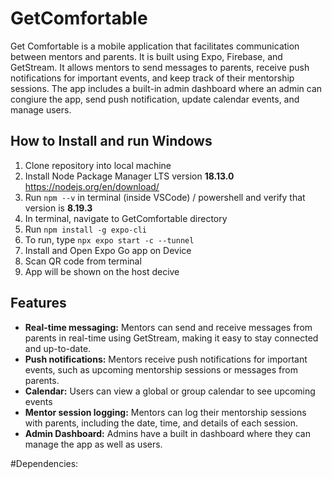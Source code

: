 # GetComfortable
Get Comfortable is a mobile application that facilitates communication between mentors and parents. It is built using Expo, Firebase, and GetStream. It allows mentors to send messages to parents, receive push notifications for important events, and keep track of their mentorship sessions. The app includes a built-in admin dashboard where an admin can congiure the app, send push notification, update calendar events, and manage users. 

## How to Install and run **Windows**
1. Clone repository into local machine
2. Install Node Package Manager LTS version **18.13.0** https://nodejs.org/en/download/
3. Run 	`npm --v` in terminal (inside VSCode) / powershell and verify that version is **8.19.3**
4. In terminal, navigate to GetComfortable directory
5. Run `npm install -g expo-cli`
6. To run, type `npx expo start -c --tunnel`
7. Install and Open Expo Go app on Device
8. Scan QR code from terminal
9. App will be shown on the host decive

## Features

- **Real-time messaging:** Mentors can send and receive messages from parents in real-time using GetStream, making it easy to stay connected and up-to-date.
- **Push notifications:** Mentors receive push notifications for important events, such as upcoming mentorship sessions or messages from parents.
- **Calendar:** Users can view a global or group calendar to see upcoming events
- **Mentor session logging:** Mentors can log their mentorship sessions with parents, including the date, time, and details of each session.
- **Admin Dashboard:** Admins have a built in dashboard where they can manage the app as well as users.



#Dependencies:
